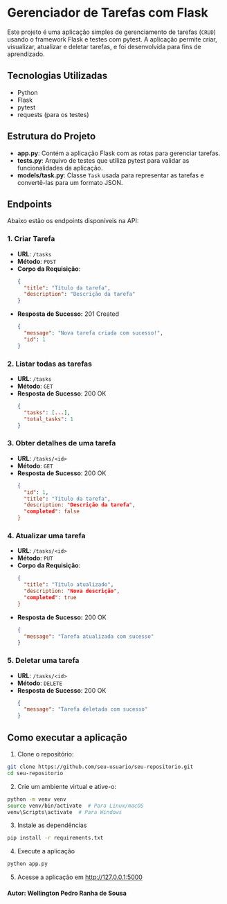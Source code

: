 # Gerenciador de Tarefas com Flask

Este projeto é uma aplicação simples de gerenciamento de tarefas (`CRUD`) usando o framework Flask e testes com pytest.
A aplicação permite criar, visualizar, atualizar e deletar tarefas, e foi desenvolvida para fins de aprendizado.

## Tecnologias Utilizadas

- Python
- Flask
- pytest
- requests (para os testes)

## Estrutura do Projeto

- **app.py**: Contém a aplicação Flask com as rotas para gerenciar tarefas.
- **tests.py**: Arquivo de testes que utiliza pytest para validar as funcionalidades da aplicação.
- **models/task.py**: Classe `Task` usada para representar as tarefas e convertê-las para um formato JSON.

## Endpoints

Abaixo estão os endpoints disponíveis na API:

### 1. Criar Tarefa

- **URL**: `/tasks`
- **Método**: `POST`
- **Corpo da Requisição**:
  ```json
  {
    "title": "Título da tarefa",
    "description": "Descrição da tarefa"
  }

- **Resposta de Sucesso:** 201 Created
    ```json
  {
      "message": "Nova tarefa criada com sucesso!",
      "id": 1
  }

### 2. Listar todas as tarefas

- **URL**: `/tasks`
- **Método**: `GET`
- **Resposta de Sucesso**: 200 OK
  ```json
  {
    "tasks": [...],
    "total_tasks": 1
  }

### 3. Obter detalhes de uma tarefa

- **URL**: `/tasks/<id>`
- **Método**: `GET`
- **Resposta de Sucesso**: 200 OK
  ```json
  {
    "id": 1,
    "title": "Título da tarefa",
    "description: "Descrição da tarefa",
    "completed": false
  }

### 4. Atualizar uma tarefa

- **URL**: `/tasks/<id>`
- **Método**: `PUT`
- **Corpo da Requisição**:
  ```json
  {
    "title": "Título atualizado",
    "description: "Nova descrição",
    "completed": true
  }
- **Resposta de Sucesso:** 200 OK
    ```json
  {
      "message": "Tarefa atualizada com sucesso"
  }

### 5. Deletar uma tarefa

- **URL**: `/tasks/<id>`
- **Método**: `DELETE`
- **Resposta de Sucesso**: 200 OK
  ```json
  {
    "message": "Tarefa deletada com sucesso"
  }

## Como executar a aplicação

1. Clone o repositório:

```bash
git clone https://github.com/seu-usuario/seu-repositorio.git
cd seu-repositorio
```

2. Crie um ambiente virtual e ative-o:

```bash
python -m venv venv
source venv/bin/activate  # Para Linux/macOS
venv\Scripts\activate  # Para Windows
```

3. Instale as dependências

```bash
pip install -r requirements.txt
```

4. Execute a aplicação

```bash
python app.py
```

5. Acesse a aplicação em http://127.0.0.1:5000

#### Autor:  Wellington Pedro Ranha de Sousa

